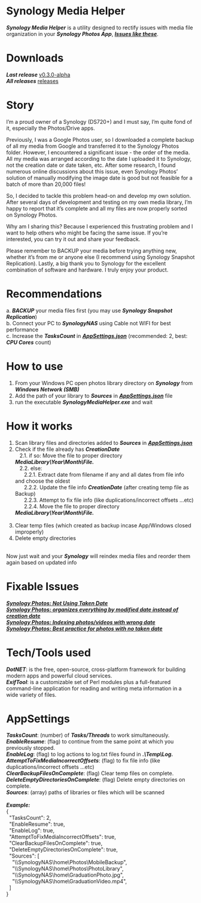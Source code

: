 # Synology Media Helper
<b>*Synology Media Helper*</b> is a utility designed to rectify issues with media file organization in your <b>*Synology Photos App*</b>, <b>*[Issues like these](#Fixable-Issues)*</b>.


# Downloads
<b>*Last release*</b> [v0.3.0-alpha](https://github.com/BenSabry/SynologyMediaHelper/releases/tag/v0.3.0-alpha)<br />
<b>*All releases*</b> [releases](https://github.com/BenSabry/SynologyMediaHelper/releases)

# Story
I’m a proud owner of a Synology (DS720+) and I must say, I’m quite fond of it, especially the Photos/Drive apps.<br />

Previously, I was a Google Photos user, so I downloaded a complete backup of all my media from Google and transferred it to the Synology Photos folder. However, I encountered a significant issue - the order of the media. All my media was arranged according to the date I uploaded it to Synology, not the creation date or date taken, etc. After some research, I found numerous online discussions about this issue, even Synology Photos’ solution of manually modifying the image date is good but not feasible for a batch of more than 20,000 files!<br />

So, I decided to tackle this problem head-on and develop my own solution. After several days of development and testing on my own media library, I’m happy to report that it’s complete and all my files are now properly sorted on Synology Photos.<br />

Why am I sharing this? Because I experienced this frustrating problem and I want to help others who might be facing the same issue. If you’re interested, you can try it out and share your feedback.<br />

Please remember to BACKUP your media before trying anything new, whether it’s from me or anyone else (I recommend using Synology Snapshot Replication). Lastly, a big thank you to Synology for the excellent combination of software and hardware. I truly enjoy your product.

# Recommendations
a. <b>*BACKUP*</b> your media files first (you may use <b>*Synology Snapshot Replication*</b>)<br />
b. Connect your PC to <b>*SynologyNAS*</b> using Cable not WIFI for best performance<br />
c. Increase the <b>*TasksCount*</b> in <b>*[AppSettings.json](#AppSettings)*</b> (recommended: 2, best: <b>*CPU Cores*</b> count)<br />

# How to use
1. From your Windows PC open photos library directory on <b>*Synology*</b> from <b>*Windows Network (SMB)*</b><br />
2. Add the path of your library to <b>*Sources*</b> in <b>*[AppSettings.json](#AppSettings)*</b> file<br />
3. run the executable <b>*SynologyMediaHelper.exe*</b> and wait<br />

# How it works
1. Scan library files and directories added to <b>*Sources*</b> in <b>*[AppSettings.json](#AppSettings)*</b><br />
2. Check if the file already has <b>*CreationDate*</b><br />
&nbsp;&nbsp;&nbsp;2.1. if so: Move the file to proper directory <b>*MediaLibrary\Year\Month\File.*</b><br />
&nbsp;&nbsp;&nbsp;2.2. else:<br />
&nbsp;&nbsp;&nbsp;&nbsp;&nbsp;&nbsp;2.2.1. Extract date from filename if any and all dates from file info and choose the oldest<br />
&nbsp;&nbsp;&nbsp;&nbsp;&nbsp;&nbsp;2.2.2. Update the file info <b>*CreationDate*</b> (after creating temp file as Backup)<br />
&nbsp;&nbsp;&nbsp;&nbsp;&nbsp;&nbsp;2.2.3. Attempt to fix file info (like duplications/incorrect offsets ...etc)<br />
&nbsp;&nbsp;&nbsp;&nbsp;&nbsp;&nbsp;2.2.4. Move the file to proper directory <b>*MediaLibrary\Year\Month\File.*</b><br /><br />
3. Clear temp files (which created as backup incase App/Windows closed improperly)<br />
4. Delete empty directories<br /><br />

Now just wait and your <b>*Synology*</b> will reindex media files and reorder them again based on updated info

# Fixable Issues
[<b>*Synology Photos: Not Using Taken Date*</b>](https://www.reddit.com/r/synology/comments/kgy604/synology_photos_not_using_taken_date/)<br />
[<b>*Synology Photos: organizes everything by modified date instead of creation date*</b>](https://www.reddit.com/r/synology/comments/120jsvk/synology_photos_organizes_everything_by_modified/)<br />
[<b>*Synology Photos: Indexing photos/videos with wrong date*</b>](https://www.reddit.com/r/synology/comments/qj9wya/synology_photos_indexing_photosvideos_with_wrong/)<br />
[<b>*Synology Photos: Best practice for photos with no taken date*</b>](https://www.reddit.com/r/synology/comments/rn5cvm/best_practice_for_photos_with_no_taken_date/)<br />

# Tech/Tools used
<b>*DotNET*</b>: is the free, open-source, cross-platform framework for building modern apps and powerful cloud services.<br />
<b>*ExifTool*</b>: is a customizable set of Perl modules plus a full-featured command-line application for reading and writing meta information in a wide variety of files.<br />

# AppSettings
<b>*TasksCount*</b>: (number) of <b>*Tasks/Threads*</b> to work simultaneously.<br />
<b>*EnableResume*</b>: (flag) to continue from the same point at which you previously stopped.<br />
<b>*EnableLog*</b>: (flag) to log actions to log.txt files found in <b>*.\Temp\Log.*</b><br />
<b>*AttemptToFixMediaIncorrectOffsets*</b>: (flag) to fix file info (like duplications/incorrect offsets ...etc)<br />
<b>*ClearBackupFilesOnComplete*</b>: (flag) Clear temp files on complete.<br />
<b>*DeleteEmptyDirectoriesOnComplete*</b>: (flag) Delete empty directories on complete.<br />
<b>*Sources*</b>: (array) paths of libraries or files which will be scanned<br />
<br />
<b>*Example:*</b><br />
{<br />
&nbsp;&nbsp;"TasksCount": 2,<br />
&nbsp;&nbsp;"EnableResume":  true,<br />
&nbsp;&nbsp;"EnableLog": true,<br />
&nbsp;&nbsp;"AttemptToFixMediaIncorrectOffsets": true,<br />
&nbsp;&nbsp;"ClearBackupFilesOnComplete": true,<br />
&nbsp;&nbsp;"DeleteEmptyDirectoriesOnComplete": true,<br />
&nbsp;&nbsp;"Sources": [<br />
&nbsp;&nbsp;&nbsp;&nbsp;"\\\\SynologyNAS\\home\\Photos\\MobileBackup",<br />
&nbsp;&nbsp;&nbsp;&nbsp;"\\\\SynologyNAS\\home\\Photos\\PhotoLibrary",<br />
&nbsp;&nbsp;&nbsp;&nbsp;"\\\\SynologyNAS\\home\\GraduationPhoto.jpg",<br />
&nbsp;&nbsp;&nbsp;&nbsp;"\\\\SynologyNAS\\home\\GraduationVideo.mp4",<br />
&nbsp;&nbsp;]<br />
}<br />

